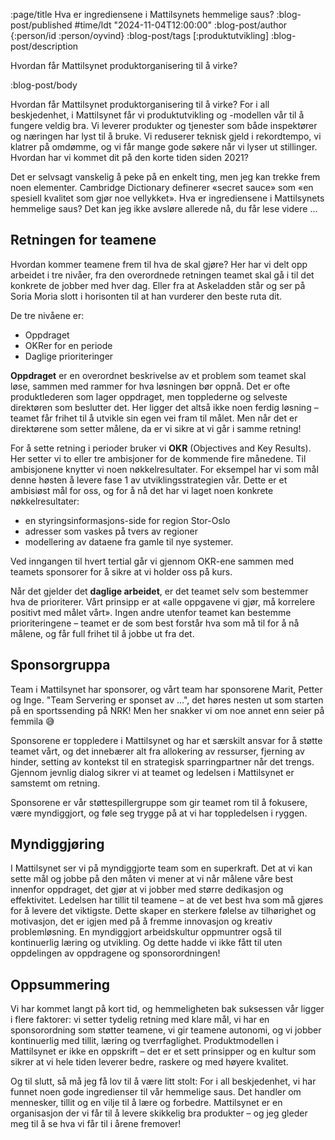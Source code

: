 :page/title Hva er ingrediensene i Mattilsynets hemmelige saus?
:blog-post/published #time/ldt "2024-11-04T12:00:00"
:blog-post/author {:person/id :person/oyvind}
:blog-post/tags [:produktutvikling]
:blog-post/description

Hvordan får Mattilsynet produktorganisering til å virke?

:blog-post/body

Hvordan får Mattilsynet produktorganisering til å virke? For i all beskjedenhet,
i Mattilsynet får vi produktutvikling og -modellen vår til å fungere veldig
bra. Vi leverer produkter og tjenester som både inspektører og næringen har lyst
til å bruke. Vi reduserer teknisk gjeld i rekordtempo, vi klatrer på omdømme, og
vi får mange gode søkere når vi lyser ut stillinger. Hvordan har vi kommet dit
på den korte tiden siden 2021?

Det er selvsagt vanskelig å peke på en enkelt ting, men jeg kan trekke frem noen
elementer. Cambridge Dictionary definerer «secret sauce» som «en spesiell
kvalitet som gjør noe vellykket». Hva er ingrediensene i Mattilsynets hemmelige
saus? Det kan jeg ikke avsløre allerede nå, du får lese videre ...

## Retningen for teamene

Hvordan kommer teamene frem til hva de skal gjøre? Her har vi delt opp arbeidet
i tre nivåer, fra den overordnede retningen teamet skal gå i til det konkrete de
jobber med hver dag. Eller fra at Askeladden står og ser på Soria Moria slott i
horisonten til at han vurderer den beste ruta dit.

De tre nivåene er:

- Oppdraget
- OKRer for en periode
- Daglige prioriteringer

**Oppdraget** er en overordnet beskrivelse av et problem som teamet skal løse,
sammen med rammer for hva løsningen bør oppnå. Det er ofte produktlederen som
lager oppdraget, men topplederne og selveste direktøren som beslutter det. Her
ligger det altså ikke noen ferdig løsning – teamet får frihet til å utvikle sin
egen vei fram til målet. Men når det er direktørene som setter målene, da er vi
sikre at vi går i samme retning!

For å sette retning i perioder bruker vi **OKR** (Objectives and Key Results). Her
setter vi to eller tre ambisjoner for de kommende fire månedene. Til
ambisjonene knytter vi noen nøkkelresultater. For eksempel har vi som mål denne
høsten å levere fase 1 av utviklingsstrategien vår. Dette er et ambisiøst mål
for oss, og for å nå det har vi laget noen konkrete nøkkelresultater:

- en styringsinformasjons-side for region Stor-Oslo
- adresser som vaskes på tvers av regioner
- modellering av dataene fra gamle til nye systemer.

Ved inngangen til hvert tertial går vi gjennom OKR-ene sammen med teamets
sponsorer for å sikre at vi holder oss på kurs.

Når det gjelder det **daglige arbeidet**, er det teamet selv som bestemmer hva
de prioriterer. Vårt prinsipp er at «alle oppgavene vi gjør, må korrelere
positivt med målet vårt». Ingen andre utenfor teamet kan bestemme
prioriteringene – teamet er de som best forstår hva som må til for å nå målene,
og får full frihet til å jobbe ut fra det.

## Sponsorgruppa

Team i Mattilsynet har sponsorer, og vårt team har sponsorene Marit, Petter og
Inge. "Team Servering er sponset av ...", det høres nesten ut som starten på en
sportssending på NRK! Men her snakker vi om noe annet enn seier på
femmila 😅

Sponsorene er toppledere i Mattilsynet og har et særskilt ansvar for å støtte
teamet vårt, og det innebærer alt fra allokering av ressurser, fjerning av
hinder, setting av kontekst til en strategisk sparringpartner når det trengs.
Gjennom jevnlig dialog sikrer vi at teamet og ledelsen i Mattilsynet er samstemt
om retning.

Sponsorene er vår støttespillergruppe som gir teamet rom til å fokusere, være
myndiggjort, og føle seg trygge på at vi har toppledelsen i ryggen.

## Myndiggjøring

I Mattilsynet ser vi på myndiggjorte team som en superkraft. Det at vi kan sette
mål og jobbe på den måten vi mener at vi når målene våre best innenfor
oppdraget, det gjør at vi jobber med større dedikasjon og effektivitet. Ledelsen
har tillit til teamene – at de vet best hva som må gjøres for å levere det
viktigste. Dette skaper en sterkere følelse av tilhørighet og motivasjon, det er
igjen med på å fremme innovasjon og kreativ problemløsning. En myndiggjort
arbeidskultur oppmuntrer også til kontinuerlig læring og utvikling. Og dette
hadde vi ikke fått til uten oppdelingen av oppdragene og sponsorordningen!

## Oppsummering

Vi har kommet langt på kort tid, og hemmeligheten bak suksessen vår ligger i
flere faktorer: vi setter tydelig retning med klare mål, vi har en
sponsorordning som støtter teamene, vi gir teamene autonomi, og vi jobber
kontinuerlig med tillit, læring og tverrfaglighet. Produktmodellen i Mattilsynet
er ikke en oppskrift – det er et sett prinsipper og en kultur som sikrer at vi
hele tiden leverer bedre, raskere og med høyere kvalitet.

Og til slutt, så må jeg få lov til å være litt stolt: For i all beskjedenhet, vi
har funnet noen gode ingredienser til vår hemmelige saus. Det handler om
mennesker, tillit og en vilje til å lære og forbedre. Mattilsynet er en
organisasjon der vi får til å levere skikkelig bra produkter – og jeg gleder meg
til å se hva vi får til i årene fremover!
